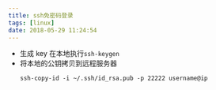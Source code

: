 ```yaml
---
title: ssh免密码登录
tags: [linux]
date: 2018-05-29 11:24:54
---
```


- 生成 key
  在本地执行`ssh-keygen`
- 将本地的公钥拷贝到远程服务器
  ```shell
  ssh-copy-id -i ~/.ssh/id_rsa.pub -p 22222 username@ip
  ```
